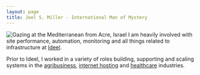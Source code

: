 ```yaml
---
layout: page
title: Joel S. Miller - International Man of Mystery
---
```


![Gazing at the Mediterranean from Acre, Israel](http://www.joelsmiller.com/assets/images/jsm_acre.jpg) 
I am heavily involved with site performance, automation, monitoring and all things related to infrastructure at [Ideel](http://www.ideel.com).

Prior to Ideel, I worked in a variety of roles building, supporting and scaling systems in the [agribusiness](http://www.bunge.com/), [internet hosting](http://www.contegix.com/) and [healthcare](http://www.cerner.com/) industries.
